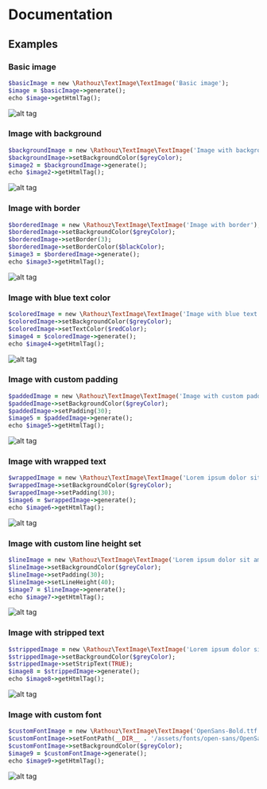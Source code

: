 Documentation
======

## Examples ##

### Basic image ###

```ruby
$basicImage = new \Rathouz\TextImage\TextImage('Basic image');
$image = $basicImage->generate();
echo $image->getHtmlTag();
```

![alt tag](https://raw.githubusercontent.com/rathouz/text-image/master/examples/assets/images/image1.png)

### Image with background ###

```ruby
$backgroundImage = new \Rathouz\TextImage\TextImage('Image with background');
$backgroundImage->setBackgroundColor($greyColor);
$image2 = $backgroundImage->generate();
echo $image2->getHtmlTag();
```

![alt tag](https://raw.githubusercontent.com/rathouz/text-image/master/examples/assets/images/image2.png)

### Image with border ###

```ruby
$borderedImage = new \Rathouz\TextImage\TextImage('Image with border');
$borderedImage->setBackgroundColor($greyColor);
$borderedImage->setBorder(3);
$borderedImage->setBorderColor($blackColor);
$image3 = $borderedImage->generate();
echo $image3->getHtmlTag();
```

![alt tag](https://raw.githubusercontent.com/rathouz/text-image/master/examples/assets/images/image3.png)

### Image with blue text color ###

```ruby
$coloredImage = new \Rathouz\TextImage\TextImage('Image with blue text color');
$coloredImage->setBackgroundColor($greyColor);
$coloredImage->setTextColor($redColor);
$image4 = $coloredImage->generate();
echo $image4->getHtmlTag();
```

![alt tag](https://raw.githubusercontent.com/rathouz/text-image/master/examples/assets/images/image4.png)

### Image with custom padding ###

```ruby
$paddedImage = new \Rathouz\TextImage\TextImage('Image with custom padding');
$paddedImage->setBackgroundColor($greyColor);
$paddedImage->setPadding(30);
$image5 = $paddedImage->generate();
echo $image5->getHtmlTag();
```

![alt tag](https://raw.githubusercontent.com/rathouz/text-image/master/examples/assets/images/image5.png)

### Image with wrapped text ###

```ruby
$wrappedImage = new \Rathouz\TextImage\TextImage('Lorem ipsum dolor sit amet, consectetur adipiscing elit. Maecenas ac eros finibus, pretium erat non, fermentum leo. Curabitur hendrerit lobortis risus.');
$wrappedImage->setBackgroundColor($greyColor);
$wrappedImage->setPadding(30);
$image6 = $wrappedImage->generate();
echo $image6->getHtmlTag();
```

![alt tag](https://raw.githubusercontent.com/rathouz/text-image/master/examples/assets/images/image6.png)

### Image with custom line height set ###

```ruby
$lineImage = new \Rathouz\TextImage\TextImage('Lorem ipsum dolor sit amet, consectetur adipiscing elit. Maecenas ac eros finibus, pretium erat non, fermentum leo. Curabitur hendrerit lobortis risus.');
$lineImage->setBackgroundColor($greyColor);
$lineImage->setPadding(30);
$lineImage->setLineHeight(40);
$image7 = $lineImage->generate();
echo $image7->getHtmlTag();
```

![alt tag](https://raw.githubusercontent.com/rathouz/text-image/master/examples/assets/images/image7.png)

### Image with stripped text ###

```ruby
$strippedImage = new \Rathouz\TextImage\TextImage('Lorem ipsum dolor sit amet, consectetur adipiscing elit. Maecenas ac eros finibus, pretium erat non, fermentum leo. Curabitur hendrerit lobortis risus.');
$strippedImage->setBackgroundColor($greyColor);
$strippedImage->setStripText(TRUE);
$image8 = $strippedImage->generate();
echo $image8->getHtmlTag();
```

![alt tag](https://raw.githubusercontent.com/rathouz/text-image/master/examples/assets/images/image8.png)

### Image with custom font ###

```ruby
$customFontImage = new \Rathouz\TextImage\TextImage('OpenSans-Bold.ttf');
$customFontImage->setFontPath(__DIR__ . '/assets/fonts/open-sans/OpenSans-Bold.ttf');
$customFontImage->setBackgroundColor($greyColor);
$image9 = $customFontImage->generate();
echo $image9->getHtmlTag();
```

![alt tag](https://raw.githubusercontent.com/rathouz/text-image/master/examples/assets/images/image9.png)
